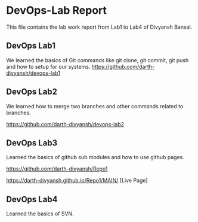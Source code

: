# DevOps-Lab Report

This file contains the lab work report from Lab1 to Lab4 of Divyansh Bansal.

## DevOps Lab1

We learned the basics of Git commands like git clone, git commit, git push and how to setup for our systems. 
https://github.com/darth-divyansh/devops-lab1

## DevOps Lab2

We learned how to merge two branches and other commands related to branches.

https://github.com/darth-divyansh/devops-lab2

## DevOps Lab3

Learned the basics of github sub modules and how to use github pages.

https://github.com/darth-divyansh/Repo1

https://darth-divyansh.github.io/Repo1/MAIN/ [Live Page]

## DevOps Lab4

Learned the basics of SVN.


